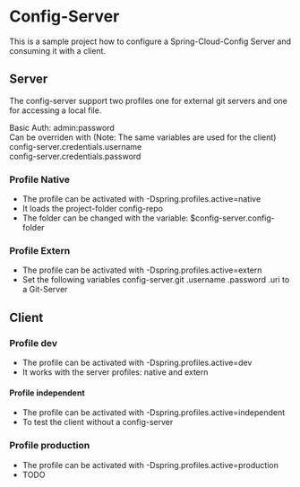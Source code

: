 # Config-Server

This is a sample project how to configure a Spring-Cloud-Config Server and consuming it with a client.

## Server

The config-server support two profiles one for external git servers and one for accessing a local file.

Basic Auth: admin:password  
Can be overriden with (Note: The same variables are used for the client)  
config-server.credentials.username  
config-server.credentials.password  

### Profile Native 
* The profile can be activated with -Dspring.profiles.active=native
* It loads the project-folder config-repo
* The folder can be changed with the variable: $config-server.config-folder

### Profile Extern
* The profile can be activated with -Dspring.profiles.active=extern
* Set the following variables config-server.git .username .password .uri to a Git-Server

## Client

### Profile dev
* The profile can be activated with -Dspring.profiles.active=dev
* It works with the server profiles: native and extern

#### Profile independent
* The profile can be activated with -Dspring.profiles.active=independent
* To test the client without a config-server

### Profile production
* The profile can be activated with -Dspring.profiles.active=production
* TODO


